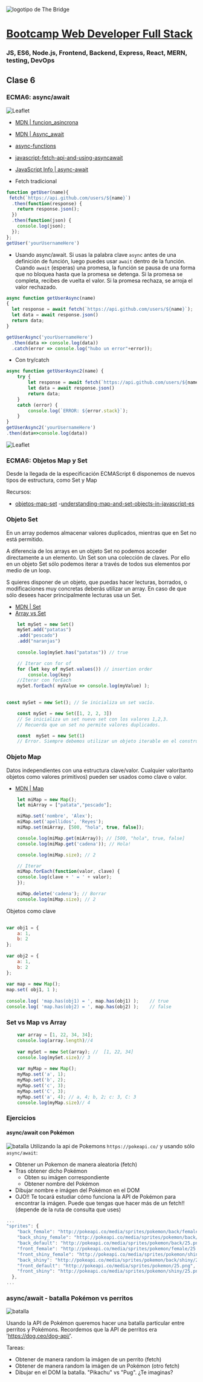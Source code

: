 ![logotipo de The Bridge](https://user-images.githubusercontent.com/27650532/77754601-e8365180-702b-11ea-8bed-5bc14a43f869.png  "logotipo de The Bridge")


# [Bootcamp Web Developer Full Stack](https://www.thebridge.tech/bootcamps/bootcamp-fullstack-developer/)
### JS, ES6, Node.js, Frontend, Backend, Express, React, MERN, testing, DevOps

## Clase 6

### ECMA6: async/await

![Leaflet](../../assets/js_avanzado/clase6/asyncawait_lion_king2.jpg)

- [MDN | funcion_asincrona](https://developer.mozilla.org/es/docs/Web/JavaScript/Referencia/Sentencias/funcion_asincrona)
- [MDN | Async_await](https://developer.mozilla.org/es/docs/Learn/JavaScript/Asynchronous/Async_await)
- [async-functions](https://developers.google.com/web/fundamentals/primers/async-functions?hl=es)
- [javascript-fetch-api-and-using-asyncawait](https://dmitripavlutin.com/javascript-fetch-async-await/)
- [JavaScript Info | async-await](https://javascript.info/async-await)

- Fetch tradicional
```javascript
function getUser(name){
 fetch(`https://api.github.com/users/${name}`)
  .then(function(response) {
    return response.json();
  })
  .then(function(json) {
    console.log(json);
  });
};
getUser('yourUsernameHere')
```
- Usando async/await.
Si usas la palabra clave `async` antes de una definición de función, luego puedes usar `await` dentro de la función. Cuando `await` (esperas) una promesa, la función se pausa de una forma que no bloquea hasta que la promesa se detenga. Si la promesa se completa, recibes de vuelta el valor. Si la promesa rechaza, se arroja el valor rechazado.

```javascript
async function getUserAsync(name) 
{
  let response = await fetch(`https://api.github.com/users/${name}`);
  let data = await response.json()
  return data;
}

getUserAsync('yourUsernameHere')
  .then(data => console.log(data))
  .catch(error => console.log("hubo un error"+error));
```

- Con try/catch
```javascript
async function getUserAsync2(name) {
    try {
        let response = await fetch(`https://api.github.com/users/${name}`);
        let data = await response.json()
        return data;    
    }
    catch (error) {
        console.log(`ERROR: ${error.stack}`);
    }
}
getUserAsync2('yourUsernameHere')
.then(data=>console.log(data))
```

![Leaflet](../../assets/js_avanzado/clase6/asyncawait_lion_king.jpg)


### ECMA6: Objetos Map y Set
Desde la llegada de la especificación ECMAScript 6 disponemos de nuevos tipos de estructura, como Set y Map

Recursos:
- [objetos-map-set](https://www.todojs.com/objetos-map-set/)
 -[understanding-map-and-set-objects-in-javascript-es](https://www.digitalocean.com/community/tutorials/understanding-map-and-set-objects-in-javascript-es)

### Objeto Set
En un array podemos almacenar valores duplicados, mientras que en Set no está permitido.

A diferencia de los arrays en un objeto Set no podemos acceder directamente a un elemento. Un Set son una colección de claves. Por ello en un objeto Set sólo podemos iterar a través de todos sus elementos por medio de un loop.

S quieres disponer de un objeto, que puedas hacer lecturas, borrados, o modificaciones muy concretas deberás utilizar un array. En caso de que sólo desees hacer principalmente lecturas usa un Set.

- [MDN | Set](https://developer.mozilla.org/es/docs/Web/JavaScript/Referencia/Objetos_globales/Set)
- [Array vs Set](https://victordeandres.es/post/array-vs-set)
```javascript
	let mySet = new Set()
	mySet.add("patatas")
    .add("pescado")
    .add("naranjas")
	
	console.log(mySet.has("patatas")) // true

    // Iterar con for of
	for (let key of mySet.values()) // insertion order
	    console.log(key)
    //Iterar con forEach
    mySet.forEach( myValue => console.log(myValue) );
    

```
```javascript
const mySet = new Set(); // Se inicializa un set vacío.

    const mySet = new Set([1, 2, 2, 3])       
    // Se inicializa un set nuevo set con los valores 1,2,3.
    // Recuerda que un set no permite valores duplicados.

    const  mySet = new Set(1)                   
    // Error. Siempre debemos utilizar un objeto iterable en el constructor. 
```

### Objeto Map
Datos independientes con una estructura clave/valor. Cualquier valor(tanto objetos como valores primitivos) pueden ser usados como clave o valor.

- [MDN | Map](https://developer.mozilla.org/es/docs/Web/JavaScript/Referencia/Objetos_globales/Map)

```javascript
	let miMap = new Map();
	let miArray = ["patata","pescado"];

	miMap.set('nombre', 'Alex');
    miMap.set('apellidos', 'Reyes');
	miMap.set(miArray, [500, "hola", true, false]);

	console.log(miMap.get(miArray)); // [500, "hola", true, false]
	console.log(miMap.get('cadena')); // Hola!

	console.log(miMap.size); // 2

    // Iterar
    miMap.forEach(function(valor, clave) {
    console.log(clave + ' = ' + valor);
    });

	miMap.delete('cadena'); // Borrar
	console.log(miMap.size); // 2
```
Objetos como clave
```javascript
	
var obj1 = {
    a: 1,
    b: 2
};
 
var obj2 = {
    a: 1,
    b: 2
};
 
var map = new Map();
map.set( obj1, 1 );
 
console.log( 'map.has(obj1) = ', map.has(obj1) );    // true
console.log( 'map.has(obj2) = ', map.has(obj2) );    // false
```

### Set vs Map vs Array
```javascript
	var array = [1, 22, 34, 34];
    console.log(array.length)//4
	
	var mySet = new Set(array); //  [1, 22, 34]
	console.log(mySet.size)// 3
	
	var myMap = new Map();
	myMap.set('a', 1);
	myMap.set('b', 2);
	myMap.set('c', 3);
	myMap.set('C', 3);
	myMap.set('a', 4); // a, 4; b, 2; c: 3, C: 3
	console.log(myMap.size)// 4
```

### Ejercicios

#### async/await con Pokémon
![batalla](../../assets/js_avanzado/clase6/Pokemon.jpg)
Utilizando la api de Pokemons `https://pokeapi.co/` y usando sólo `async/await`:
- Obtener un Pokemon de manera aleatoria (fetch)
- Tras obtener dicho Pokémon
    - Obten su imágen correspondiente 
    - Obtener nombre del Pokémon
- Dibujar nombre e imágen del Pokémon en el DOM
- OJO!! Te tocará estudiar cómo funciona la API de Pokémon para encontrar la imágen. Puede que tengas que hacer más de un fetch!! (depende de la ruta de consulta que uses)
```javascript
...
"sprites": {
    "back_female": "http://pokeapi.co/media/sprites/pokemon/back/female/25.png",
    "back_shiny_female": "http://pokeapi.co/media/sprites/pokemon/back/shiny/female/25.png",
    "back_default": "http://pokeapi.co/media/sprites/pokemon/back/25.png",
    "front_female": "http://pokeapi.co/media/sprites/pokemon/female/25.png",
    "front_shiny_female": "http://pokeapi.co/media/sprites/pokemon/shiny/female/25.png",
    "back_shiny": "http://pokeapi.co/media/sprites/pokemon/back/shiny/25.png",
    "front_default": "http://pokeapi.co/media/sprites/pokemon/25.png",
    "front_shiny": "http://pokeapi.co/media/sprites/pokemon/shiny/25.png"
  },
...
```

### async/await - batalla Pokémon vs perritos
![batalla](../../assets/js_avanzado/clase6/batalla.jpeg)

Usando la API de Pokémon queremos hacer una batalla particular entre perritos y Pokémons. Recordemos que la API de perritos era 'https://dog.ceo/dog-api/'.

Tareas:
- Obtener de manera random la imágen de un perrito (fetch)
- Obtener de manera random la imágen de un Pokémon (otro fetch)
- Dibujar en el DOM la batalla. "Pikachu" vs "Pug". ¿Te imaginas?
